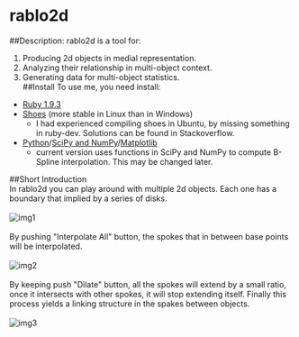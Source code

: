 rablo2d
=======

##Description:
rablo2d is a tool for: <br/>
1. Producing 2d objects in medial representation. <br/>
2. Analyzing their relationship in multi-object context. <br/>
3. Generating data for multi-object statistics.<br/>
##Install
To use me, you need install:
* [Ruby 1.9.3](http://www.ruby-lang.org/en/downloads/)
* [Shoes](http://shoesrb.com/downloads) (more stable in Linux than in Windows)
  * I had experienced compiling shoes in Ubuntu, by missing something in ruby-dev. Solutions can be found in Stackoverflow.
* [Python](http://www.python.org/getit/)/[SciPy and NumPy](http://www.scipy.org/Download)/[Matplotlib](https://github.com/matplotlib/matplotlib/downloads)
  * current version uses functions in SciPy and NumPy to compute B-Spline interpolation. This may be changed later. 


##Short Introduction
<br/>
In rablo2d you can play around with multiple 2d objects. Each one has a boundary that implied by a series of disks. <br/><br/>
![img1](https://lh6.googleusercontent.com/-UfgaVkImm2I/UMEMozFNtOI/AAAAAAAAC6w/4cFSuiA2Sa4/s640/Screenshot%2520from%25202012-12-06%252016%253A18%253A01.jpg)
<br/>
<br/>
By pushing "Interpolate All" button, the spokes that in between base points will be interpolated.<br/><br/>
![img2](https://lh4.googleusercontent.com/-Qp3j9wAyWKs/UMEMo2FHkwI/AAAAAAAAC64/Wj0QJcnIR6s/s640/Screenshot%2520from%25202012-12-06%252016%253A18%253A26.jpg)
<br/>
<br/>
By keeping push "Dilate" button, all the spokes will extend by a small ratio, once it intersects with other spokes, it will stop extending itself. Finally this process yields a linking structure in the spakes between objects.<br/><br/>
![img3](https://lh6.googleusercontent.com/-rOI0k-YHYLI/UMEMoyyBX4I/AAAAAAAAC60/srwV3Efu81U/s640/Screenshot%2520from%25202012-12-06%252016%253A20%253A25.jpg)